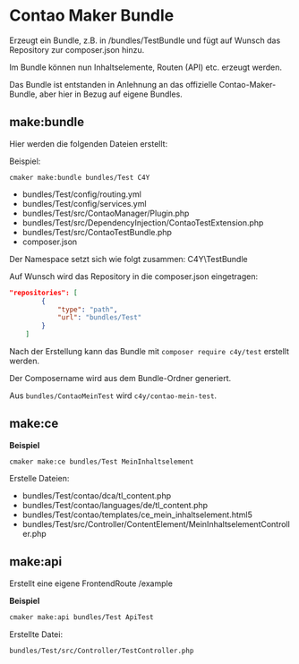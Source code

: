 # Contao Maker Bundle

Erzeugt ein Bundle, z.B. in /bundles/TestBundle und fügt auf Wunsch das Repository zur composer.json hinzu.

Im Bundle können nun Inhaltselemente, Routen (API) etc. erzeugt werden.

Das Bundle ist entstanden in Anlehnung an das offizielle Contao-Maker-Bundle, aber hier in Bezug auf eigene Bundles.

## make:bundle

Hier werden die folgenden Dateien erstellt:

Beispiel: 

`cmaker make:bundle bundles/Test C4Y`


- bundles/Test/config/routing.yml
- bundles/Test/config/services.yml
- bundles/Test/src/ContaoManager/Plugin.php
- bundles/Test/src/DependencyInjection/ContaoTestExtension.php
- bundles/Test/src/ContaoTestBundle.php
- composer.json


Der Namespace setzt sich wie folgt zusammen:
C4Y\TestBundle

Auf Wunsch wird das Repository in die composer.json eingetragen:

```json
"repositories": [
        {
            "type": "path",
            "url": "bundles/Test"
        }
    ]
```

Nach der Erstellung kann das Bundle mit `composer require c4y/test` erstellt werden.

Der Composername wird aus dem Bundle-Ordner generiert.

Aus `bundles/ContaoMeinTest` wird `c4y/contao-mein-test`.

## make:ce

**Beispiel**

`cmaker make:ce bundles/Test MeinInhaltselement`

Erstelle Dateien:

- bundles/Test/contao/dca/tl_content.php
- bundles/Test/contao/languages/de/tl_content.php
- bundles/Test/contao/templates/ce_mein_inhaltselement.html5
- bundles/Test/src/Controller/ContentElement/MeinInhaltselementController.php

## make:api

Erstellt eine eigene FrontendRoute /example

**Beispiel**

```bash
cmaker make:api bundles/Test ApiTest
```

Erstellte Datei:

```bash
bundles/Test/src/Controller/TestController.php
```

